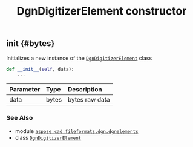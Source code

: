 ﻿---
title: DgnDigitizerElement constructor
second_title: Aspose.CAD for Python via .NET API References
description: 
type: docs
weight: 10
url: /aspose.cad.fileformats.dgn.dgnelements/dgndigitizerelement/__init__/
is_root: false
---

## __init__ {#bytes}

Initializes a new instance of the [`DgnDigitizerElement`](/cad/python-net/aspose.cad.fileformats.dgn.dgnelements/dgndigitizerelement) class



```python
def __init__(self, data):
    ...
```


| Parameter | Type | Description |
| :- | :- | :- |
| data | bytes | bytes raw data |



### See Also
* module [`aspose.cad.fileformats.dgn.dgnelements`](../../)
* class [`DgnDigitizerElement`](/cad/python-net/aspose.cad.fileformats.dgn.dgnelements/dgndigitizerelement)
